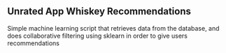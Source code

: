 ## Unrated App Whiskey Recommendations

Simple machine learning script that retrieves data from the database, and does collaborative filtering using sklearn in order to give users recommendations
